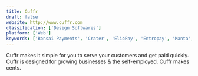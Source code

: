 ```yaml
---
title: Cuffr
draft: false 
website: http://www.cuffr.com
classification: ['Design Softwares']
platform: ['Web']
keywords: ['Bonsai Payments', 'Crater', 'ElioPay', 'Entropay', 'Manta', 'Mollie Checkout', 'Owy', 'PayLor.Me using Stripe', 'Payy', 'Payzo', 'Savvy', 'Shopify Pay', 'Simple Invoices', 'Solo', 'Stripe', 'Stripe Billing']
---
```

Cuffr makes it simple for you to serve your customers and get paid quickly. Cuffr is designed for growing businesses & the self-employed. Cuffr makes cents.